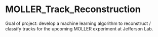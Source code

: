 # MOLLER_Track_Reconstruction

Goal of project: develop a machine learning algorithm to reconstruct / classify tracks for the upcoming MOLLER experiment at Jefferson Lab. 
